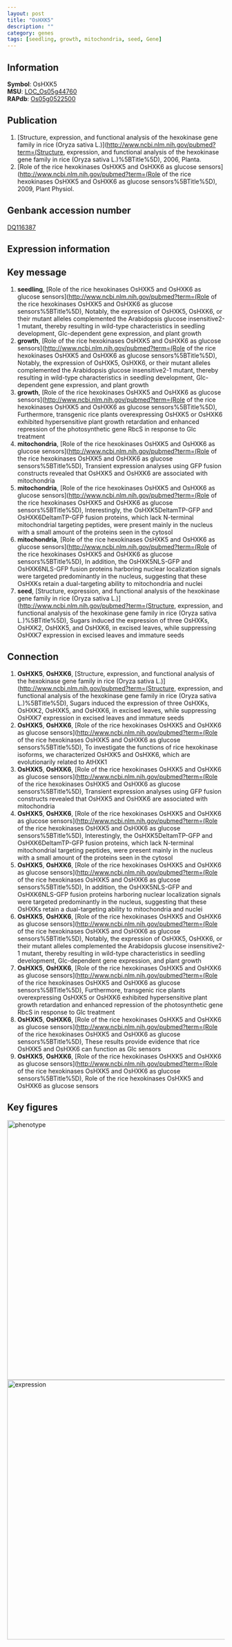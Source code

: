 ```yaml
---
layout: post
title: "OsHXK5"
description: ""
category: genes
tags: [seedling, growth, mitochondria, seed, Gene]
---
```


## Information
__Symbol__: OsHXK5  
__MSU__: [LOC_Os05g44760](http://rice.plantbiology.msu.edu/cgi-bin/ORF_infopage.cgi?orf=LOC_Os05g44760)  
__RAPdb__: [Os05g0522500](http://rapdb.dna.affrc.go.jp/viewer/gbrowse_details/irgsp1?name=Os05g0522500)  

## Publication
1. [Structure, expression, and functional analysis of the hexokinase gene family in rice (Oryza sativa L.)](http://www.ncbi.nlm.nih.gov/pubmed?term=(Structure, expression, and functional analysis of the hexokinase gene family in rice (Oryza sativa L.)%5BTitle%5D), 2006, Planta.
2. [Role of the rice hexokinases OsHXK5 and OsHXK6 as glucose sensors](http://www.ncbi.nlm.nih.gov/pubmed?term=(Role of the rice hexokinases OsHXK5 and OsHXK6 as glucose sensors%5BTitle%5D), 2009, Plant Physiol.

## Genbank accession number
[DQ116387](http://www.ncbi.nlm.nih.gov/nuccore/DQ116387)

## Expression information

## Key message
1. __seedling__, [Role of the rice hexokinases OsHXK5 and OsHXK6 as glucose sensors](http://www.ncbi.nlm.nih.gov/pubmed?term=(Role of the rice hexokinases OsHXK5 and OsHXK6 as glucose sensors%5BTitle%5D),  Notably, the expression of OsHXK5, OsHXK6, or their mutant alleles complemented the Arabidopsis glucose insensitive2-1 mutant, thereby resulting in wild-type characteristics in seedling development, Glc-dependent gene expression, and plant growth
2. __growth__, [Role of the rice hexokinases OsHXK5 and OsHXK6 as glucose sensors](http://www.ncbi.nlm.nih.gov/pubmed?term=(Role of the rice hexokinases OsHXK5 and OsHXK6 as glucose sensors%5BTitle%5D),  Notably, the expression of OsHXK5, OsHXK6, or their mutant alleles complemented the Arabidopsis glucose insensitive2-1 mutant, thereby resulting in wild-type characteristics in seedling development, Glc-dependent gene expression, and plant growth
3. __growth__, [Role of the rice hexokinases OsHXK5 and OsHXK6 as glucose sensors](http://www.ncbi.nlm.nih.gov/pubmed?term=(Role of the rice hexokinases OsHXK5 and OsHXK6 as glucose sensors%5BTitle%5D),  Furthermore, transgenic rice plants overexpressing OsHXK5 or OsHXK6 exhibited hypersensitive plant growth retardation and enhanced repression of the photosynthetic gene RbcS in response to Glc treatment
4. __mitochondria__, [Role of the rice hexokinases OsHXK5 and OsHXK6 as glucose sensors](http://www.ncbi.nlm.nih.gov/pubmed?term=(Role of the rice hexokinases OsHXK5 and OsHXK6 as glucose sensors%5BTitle%5D),  Transient expression analyses using GFP fusion constructs revealed that OsHXK5 and OsHXK6 are associated with mitochondria
5. __mitochondria__, [Role of the rice hexokinases OsHXK5 and OsHXK6 as glucose sensors](http://www.ncbi.nlm.nih.gov/pubmed?term=(Role of the rice hexokinases OsHXK5 and OsHXK6 as glucose sensors%5BTitle%5D),  Interestingly, the OsHXK5DeltamTP-GFP and OsHXK6DeltamTP-GFP fusion proteins, which lack N-terminal mitochondrial targeting peptides, were present mainly in the nucleus with a small amount of the proteins seen in the cytosol
6. __mitochondria__, [Role of the rice hexokinases OsHXK5 and OsHXK6 as glucose sensors](http://www.ncbi.nlm.nih.gov/pubmed?term=(Role of the rice hexokinases OsHXK5 and OsHXK6 as glucose sensors%5BTitle%5D),  In addition, the OsHXK5NLS-GFP and OsHXK6NLS-GFP fusion proteins harboring nuclear localization signals were targeted predominantly in the nucleus, suggesting that these OsHXKs retain a dual-targeting ability to mitochondria and nuclei
7. __seed__, [Structure, expression, and functional analysis of the hexokinase gene family in rice (Oryza sativa L.)](http://www.ncbi.nlm.nih.gov/pubmed?term=(Structure, expression, and functional analysis of the hexokinase gene family in rice (Oryza sativa L.)%5BTitle%5D),  Sugars induced the expression of three OsHXKs, OsHXK2, OsHXK5, and OsHXK6, in excised leaves, while suppressing OsHXK7 expression in excised leaves and immature seeds

## Connection
1. __OsHXK5__, __OsHXK6__, [Structure, expression, and functional analysis of the hexokinase gene family in rice (Oryza sativa L.)](http://www.ncbi.nlm.nih.gov/pubmed?term=(Structure, expression, and functional analysis of the hexokinase gene family in rice (Oryza sativa L.)%5BTitle%5D),  Sugars induced the expression of three OsHXKs, OsHXK2, OsHXK5, and OsHXK6, in excised leaves, while suppressing OsHXK7 expression in excised leaves and immature seeds
2. __OsHXK5__, __OsHXK6__, [Role of the rice hexokinases OsHXK5 and OsHXK6 as glucose sensors](http://www.ncbi.nlm.nih.gov/pubmed?term=(Role of the rice hexokinases OsHXK5 and OsHXK6 as glucose sensors%5BTitle%5D),  To investigate the functions of rice hexokinase isoforms, we characterized OsHXK5 and OsHXK6, which are evolutionarily related to AtHXK1
3. __OsHXK5__, __OsHXK6__, [Role of the rice hexokinases OsHXK5 and OsHXK6 as glucose sensors](http://www.ncbi.nlm.nih.gov/pubmed?term=(Role of the rice hexokinases OsHXK5 and OsHXK6 as glucose sensors%5BTitle%5D),  Transient expression analyses using GFP fusion constructs revealed that OsHXK5 and OsHXK6 are associated with mitochondria
4. __OsHXK5__, __OsHXK6__, [Role of the rice hexokinases OsHXK5 and OsHXK6 as glucose sensors](http://www.ncbi.nlm.nih.gov/pubmed?term=(Role of the rice hexokinases OsHXK5 and OsHXK6 as glucose sensors%5BTitle%5D),  Interestingly, the OsHXK5DeltamTP-GFP and OsHXK6DeltamTP-GFP fusion proteins, which lack N-terminal mitochondrial targeting peptides, were present mainly in the nucleus with a small amount of the proteins seen in the cytosol
5. __OsHXK5__, __OsHXK6__, [Role of the rice hexokinases OsHXK5 and OsHXK6 as glucose sensors](http://www.ncbi.nlm.nih.gov/pubmed?term=(Role of the rice hexokinases OsHXK5 and OsHXK6 as glucose sensors%5BTitle%5D),  In addition, the OsHXK5NLS-GFP and OsHXK6NLS-GFP fusion proteins harboring nuclear localization signals were targeted predominantly in the nucleus, suggesting that these OsHXKs retain a dual-targeting ability to mitochondria and nuclei
6. __OsHXK5__, __OsHXK6__, [Role of the rice hexokinases OsHXK5 and OsHXK6 as glucose sensors](http://www.ncbi.nlm.nih.gov/pubmed?term=(Role of the rice hexokinases OsHXK5 and OsHXK6 as glucose sensors%5BTitle%5D),  Notably, the expression of OsHXK5, OsHXK6, or their mutant alleles complemented the Arabidopsis glucose insensitive2-1 mutant, thereby resulting in wild-type characteristics in seedling development, Glc-dependent gene expression, and plant growth
7. __OsHXK5__, __OsHXK6__, [Role of the rice hexokinases OsHXK5 and OsHXK6 as glucose sensors](http://www.ncbi.nlm.nih.gov/pubmed?term=(Role of the rice hexokinases OsHXK5 and OsHXK6 as glucose sensors%5BTitle%5D),  Furthermore, transgenic rice plants overexpressing OsHXK5 or OsHXK6 exhibited hypersensitive plant growth retardation and enhanced repression of the photosynthetic gene RbcS in response to Glc treatment
8. __OsHXK5__, __OsHXK6__, [Role of the rice hexokinases OsHXK5 and OsHXK6 as glucose sensors](http://www.ncbi.nlm.nih.gov/pubmed?term=(Role of the rice hexokinases OsHXK5 and OsHXK6 as glucose sensors%5BTitle%5D),  These results provide evidence that rice OsHXK5 and OsHXK6 can function as Glc sensors
9. __OsHXK5__, __OsHXK6__, [Role of the rice hexokinases OsHXK5 and OsHXK6 as glucose sensors](http://www.ncbi.nlm.nih.gov/pubmed?term=(Role of the rice hexokinases OsHXK5 and OsHXK6 as glucose sensors%5BTitle%5D), Role of the rice hexokinases OsHXK5 and OsHXK6 as glucose sensors

## Key figures
<img src="http://ricencode.github.io/images/OsHXK5.pheno.png" alt="phenotype"  style="width: 600px;"/>

<img src="http://ricencode.github.io/images/OsHXK5.exp.png" alt="expression"  style="width: 600px;"/>


